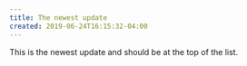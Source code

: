 ```yaml
---
title: The newest update
created: 2019-06-24T16:15:32-04:00
---
```


This is the newest update and should be at the top of the list.
